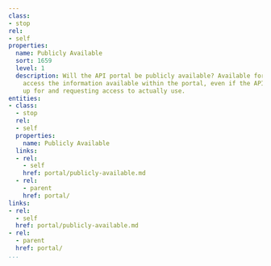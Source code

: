 ```yaml
---
class:
- stop
rel:
- self
properties:
  name: Publicly Available
  sort: 1659
  level: 1
  description: Will the API portal be publicly available? Available for anyone to
    access the information available within the portal, even if the API requires signing
    up for and requesting access to actually use.
entities:
- class:
  - stop
  rel:
  - self
  properties:
    name: Publicly Available
  links:
  - rel:
    - self
    href: portal/publicly-available.md
  - rel:
    - parent
    href: portal/
links:
- rel:
  - self
  href: portal/publicly-available.md
- rel:
  - parent
  href: portal/
...
```

